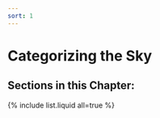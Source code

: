 ```yaml
---
sort: 1
---
```


# Categorizing the Sky

## Sections in this Chapter:
{% include list.liquid all=true %}
